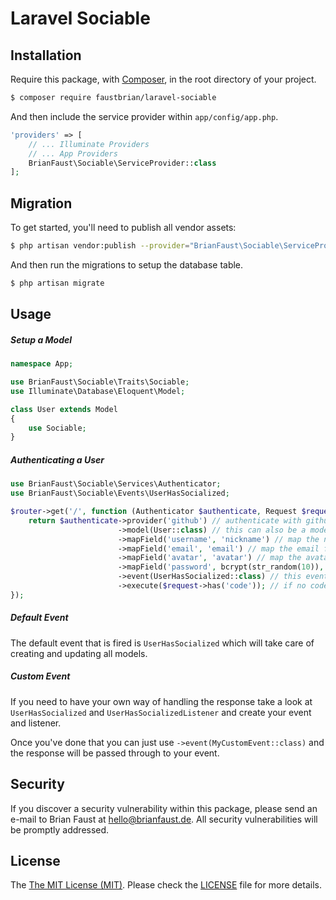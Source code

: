 # Laravel Sociable

## Installation

Require this package, with [Composer](https://getcomposer.org/), in the root directory of your project.

``` bash
$ composer require faustbrian/laravel-sociable
```

And then include the service provider within `app/config/app.php`.

``` php
'providers' => [
    // ... Illuminate Providers
    // ... App Providers
    BrianFaust\Sociable\ServiceProvider::class
];
```

## Migration

To get started, you'll need to publish all vendor assets:

```bash
$ php artisan vendor:publish --provider="BrianFaust\Sociable\ServiceProvider"
```

And then run the migrations to setup the database table.

```bash
$ php artisan migrate
```

## Usage

##### Setup a Model

``` php
namespace App;

use BrianFaust\Sociable\Traits\Sociable;
use Illuminate\Database\Eloquent\Model;

class User extends Model
{
    use Sociable;
}
```

##### Authenticating a User

``` php
use BrianFaust\Sociable\Services\Authenticator;
use BrianFaust\Sociable\Events\UserHasSocialized;

$router->get('/', function (Authenticator $authenticate, Request $request) {
    return $authenticate->provider('github') // authenticate with github
                        ->model(User::class) // this can also be a model like User::find(1) if you want to attach multiple social profiles to one model
                        ->mapField('username', 'nickname') // map the nickname field to the username column on the user model
                        ->mapField('email', 'email') // map the email field to the email column on the user model
                        ->mapField('avatar', 'avatar') // map the avatar field to the avatar column on the user model
                        ->mapField('password', bcrypt(str_random(10)), true) // add an additional password field to the user model
                        ->event(UserHasSocialized::class) // this event will be fired after the user profile has been retrieved
                        ->execute($request->has('code')); // if no code is available we will redirect instead of processing the response
});
```

##### Default Event

The default event that is fired is `UserHasSocialized` which will take care of creating and updating all models.

##### Custom Event

If you need to have your own way of handling the response take a look at `UserHasSocialized` and `UserHasSocializedListener` and create your event and listener.

Once you've done that you can just use `->event(MyCustomEvent::class)` and the response will be passed through to your event.

## Security

If you discover a security vulnerability within this package, please send an e-mail to Brian Faust at hello@brianfaust.de. All security vulnerabilities will be promptly addressed.

## License

The [The MIT License (MIT)](LICENSE). Please check the [LICENSE](LICENSE) file for more details.
